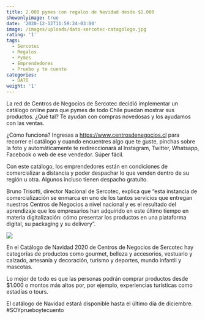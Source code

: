 ```yaml
---
title: 2.000 pymes con regalos de Navidad desde $1.000
showonlyimage: true
date: '2020-12-12T11:59:24-03:00'
image: /images/uploads/dato-sercotec-catagologo.jpg
rating: '1'
tags:
  - Sercotec
  - Regalos
  - Pymes
  - Emprendedores
  - Pruebo y te cuento
categories:
  - DATO
weight: '1'
---
```

La red de Centros de Negocios de Sercotec decidió implementar un catálogo online para que pymes de todo Chile puedan mostrar sus productos. ¿Qué tal? Te ayudan con compras novedosas y los ayudamos con las ventas. 

<!--more-->

¿Cómo funciona? Ingresas a https://www.centrosdenegocios.cl para recorrer el catálogo y cuando encuentres algo que te guste, pinchas sobre la foto y automáticamente te redireccionará al Instagram, Twitter, Whatsapp, Facebook o web de ese vendedor. Súper fácil.



Con este catálogo, los emprendedores están en condiciones de comercializar a distancia y poder despachar lo que venden dentro de su región u otra. Algunos incluso tienen despacho gratuito.



Bruno Trisotti, director Nacional de Sercotec, explica que “esta instancia de comercialización se enmarca en uno de los tantos servicios que entregan nuestros Centros de Negocios a nivel nacional y es el resultado del aprendizaje que los empresarios han adquirido en este último tiempo en materia digitalización: cómo presentar los productos en una plataforma digital, su packaging y su delivery”.



![](/images/uploads/dato-sercotec-navidad-2020.jpg)



En el Catálogo de Navidad 2020 de Centros de Negocios de Sercotec hay categorías de productos como gourmet, belleza y accesorios, vestuario y calzado, artesanía y decoración, turismo y deportes, mundo infantil y mascotas.



Lo mejor de todo es que las personas podrán comprar productos desde $1.000 o montos más altos por, por ejemplo, experiencias turísticas como estadías o tours. 



El catálogo de Navidad estará disponible hasta el último día de diciembre. #SOYprueboytecuento
